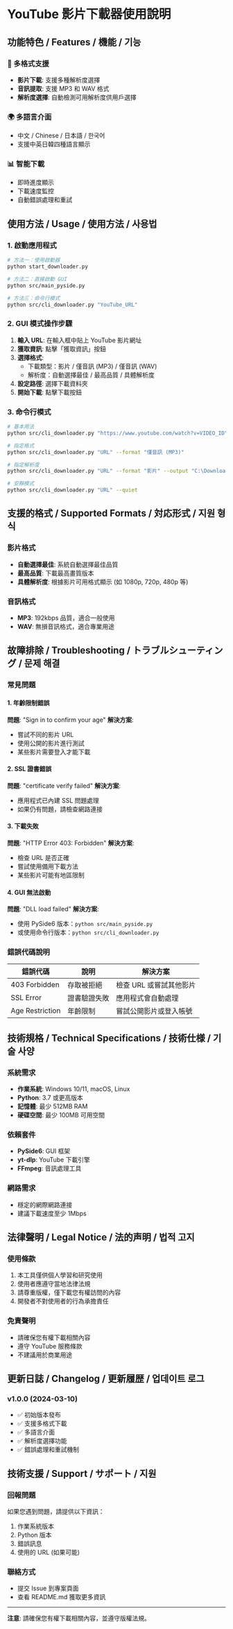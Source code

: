 # YouTube 影片下載器使用說明

## 功能特色 / Features / 機能 / 기능

### 🎥 多格式支援
- **影片下載**: 支援多種解析度選擇
- **音訊提取**: 支援 MP3 和 WAV 格式
- **解析度選擇**: 自動檢測可用解析度供用戶選擇

### 🌍 多語言介面
- 中文 / Chinese / 日本語 / 한국어
- 支援中英日韓四種語言顯示

### 📊 智能下載
- 即時進度顯示
- 下載速度監控
- 自動錯誤處理和重試

## 使用方法 / Usage / 使用方法 / 사용법

### 1. 啟動應用程式

```bash
# 方法一：使用啟動器
python start_downloader.py

# 方法二：直接啟動 GUI
python src/main_pyside.py

# 方法三：命令行模式
python src/cli_downloader.py "YouTube_URL"
```

### 2. GUI 模式操作步驟

1. **輸入 URL**: 在輸入框中貼上 YouTube 影片網址
2. **獲取資訊**: 點擊「獲取資訊」按鈕
3. **選擇格式**: 
   - 下載類型：影片 / 僅音訊 (MP3) / 僅音訊 (WAV)
   - 解析度：自動選擇最佳 / 最高品質 / 具體解析度
4. **設定路徑**: 選擇下載資料夾
5. **開始下載**: 點擊下載按鈕

### 3. 命令行模式

```bash
# 基本用法
python src/cli_downloader.py "https://www.youtube.com/watch?v=VIDEO_ID"

# 指定格式
python src/cli_downloader.py "URL" --format "僅音訊 (MP3)"

# 指定解析度
python src/cli_downloader.py "URL" --format "影片" --output "C:\Downloads"

# 安靜模式
python src/cli_downloader.py "URL" --quiet
```

## 支援的格式 / Supported Formats / 対応形式 / 지원 형식

### 影片格式
- **自動選擇最佳**: 系統自動選擇最佳品質
- **最高品質**: 下載最高畫質版本
- **具體解析度**: 根據影片可用格式顯示 (如 1080p, 720p, 480p 等)

### 音訊格式
- **MP3**: 192kbps 品質，適合一般使用
- **WAV**: 無損音訊格式，適合專業用途

## 故障排除 / Troubleshooting / トラブルシューティング / 문제 해결

### 常見問題

#### 1. 年齡限制錯誤
**問題**: "Sign in to confirm your age"
**解決方案**:
- 嘗試不同的影片 URL
- 使用公開的影片進行測試
- 某些影片需要登入才能下載

#### 2. SSL 證書錯誤
**問題**: "certificate verify failed"
**解決方案**:
- 應用程式已內建 SSL 問題處理
- 如果仍有問題，請檢查網路連接

#### 3. 下載失敗
**問題**: "HTTP Error 403: Forbidden"
**解決方案**:
- 檢查 URL 是否正確
- 嘗試使用備用下載方法
- 某些影片可能有地區限制

#### 4. GUI 無法啟動
**問題**: "DLL load failed"
**解決方案**:
- 使用 PySide6 版本：`python src/main_pyside.py`
- 或使用命令行版本：`python src/cli_downloader.py`

### 錯誤代碼說明

| 錯誤代碼 | 說明 | 解決方案 |
|---------|------|----------|
| 403 Forbidden | 存取被拒絕 | 檢查 URL 或嘗試其他影片 |
| SSL Error | 證書驗證失敗 | 應用程式會自動處理 |
| Age Restriction | 年齡限制 | 嘗試公開影片或登入帳號 |

## 技術規格 / Technical Specifications / 技術仕様 / 기술 사양

### 系統需求
- **作業系統**: Windows 10/11, macOS, Linux
- **Python**: 3.7 或更高版本
- **記憶體**: 最少 512MB RAM
- **硬碟空間**: 最少 100MB 可用空間

### 依賴套件
- **PySide6**: GUI 框架
- **yt-dlp**: YouTube 下載引擎
- **FFmpeg**: 音訊處理工具

### 網路需求
- 穩定的網際網路連接
- 建議下載速度至少 1Mbps

## 法律聲明 / Legal Notice / 法的声明 / 법적 고지

### 使用條款
1. 本工具僅供個人學習和研究使用
2. 使用者應遵守當地法律法規
3. 請尊重版權，僅下載您有權訪問的內容
4. 開發者不對使用者的行為承擔責任

### 免責聲明
- 請確保您有權下載相關內容
- 遵守 YouTube 服務條款
- 不建議用於商業用途

## 更新日誌 / Changelog / 更新履歴 / 업데이트 로그

### v1.0.0 (2024-03-10)
- ✅ 初始版本發布
- ✅ 支援多格式下載
- ✅ 多語言介面
- ✅ 解析度選擇功能
- ✅ 錯誤處理和重試機制

## 技術支援 / Support / サポート / 지원

### 回報問題
如果您遇到問題，請提供以下資訊：
1. 作業系統版本
2. Python 版本
3. 錯誤訊息
4. 使用的 URL (如果可能)

### 聯絡方式
- 提交 Issue 到專案頁面
- 查看 README.md 獲取更多資訊

---

**注意**: 請確保您有權下載相關內容，並遵守版權法規。 